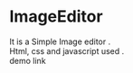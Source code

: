# ImageEditor
It is a Simple Image editor .<br/>
Html, css and javascript used . <br/>
demo link <a href="imageart.netlify.app">
